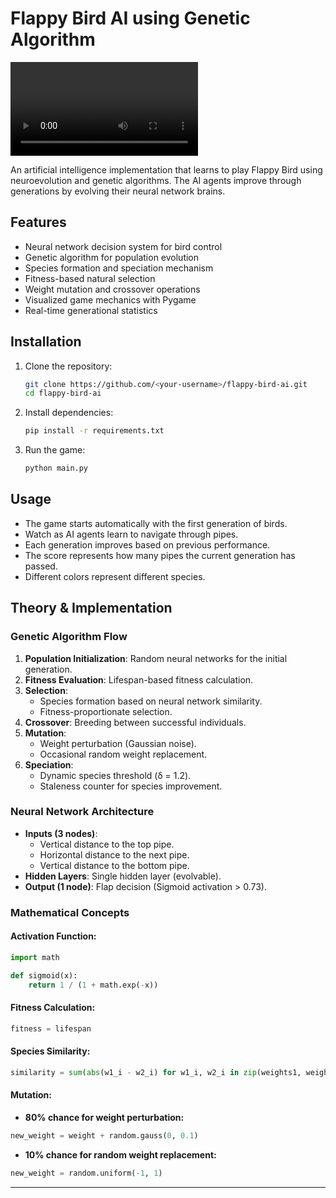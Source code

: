 # Flappy Bird AI using Genetic Algorithm

![Flappy Bird AI Demo](media/flappy_genalg.mp4)

An artificial intelligence implementation that learns to play Flappy Bird using neuroevolution and genetic algorithms. The AI agents improve through generations by evolving their neural network brains.

## Features

- Neural network decision system for bird control
- Genetic algorithm for population evolution
- Species formation and speciation mechanism
- Fitness-based natural selection
- Weight mutation and crossover operations
- Visualized game mechanics with Pygame
- Real-time generational statistics

## Installation

1. Clone the repository:
   ```bash
   git clone https://github.com/<your-username>/flappy-bird-ai.git
   cd flappy-bird-ai
   ```
2. Install dependencies:
   ```bash
   pip install -r requirements.txt
   ```
3. Run the game:
   ```bash
   python main.py
   ```

## Usage

- The game starts automatically with the first generation of birds.
- Watch as AI agents learn to navigate through pipes.
- Each generation improves based on previous performance.
- The score represents how many pipes the current generation has passed.
- Different colors represent different species.

## Theory & Implementation

### Genetic Algorithm Flow

1. **Population Initialization**: Random neural networks for the initial generation.
2. **Fitness Evaluation**: Lifespan-based fitness calculation.
3. **Selection**:
   - Species formation based on neural network similarity.
   - Fitness-proportionate selection.
4. **Crossover**: Breeding between successful individuals.
5. **Mutation**:
   - Weight perturbation (Gaussian noise).
   - Occasional random weight replacement.
6. **Speciation**:
   - Dynamic species threshold (δ = 1.2).
   - Staleness counter for species improvement.

### Neural Network Architecture

- **Inputs (3 nodes)**:
  - Vertical distance to the top pipe.
  - Horizontal distance to the next pipe.
  - Vertical distance to the bottom pipe.
- **Hidden Layers**: Single hidden layer (evolvable).
- **Output (1 node)**: Flap decision (Sigmoid activation > 0.73).

### Mathematical Concepts

#### Activation Function:

```python
import math

def sigmoid(x):
    return 1 / (1 + math.exp(-x))
```

#### Fitness Calculation:

```python
fitness = lifespan
```

#### Species Similarity:

```python
similarity = sum(abs(w1_i - w2_i) for w1_i, w2_i in zip(weights1, weights2))
```

#### Mutation:

- **80% chance for weight perturbation:**

```python
new_weight = weight + random.gauss(0, 0.1)
```

- **10% chance for random weight replacement:**

```python
new_weight = random.uniform(-1, 1)
```

---
